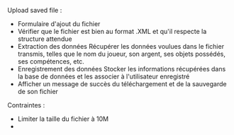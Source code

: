 Upload saved file :

- Formulaire d'ajout du fichier
- Vérifier que le fichier est bien au format .XML et qu'il respecte la structure attendue 
- Extraction des données
    Récupérer les données voulues dans le fichier transmis, telles que le nom du joueur, son argent, ses objets possédés, ses compétences, etc.
- Enregistrement des données
    Stocker les informations récupérées dans la base de données et les associer à l'utilisateur enregistré
- Afficher un message de succès du téléchargement et de la sauvegarde de son fichier

Contraintes :

- Limiter la taille du fichier à 10M
- 